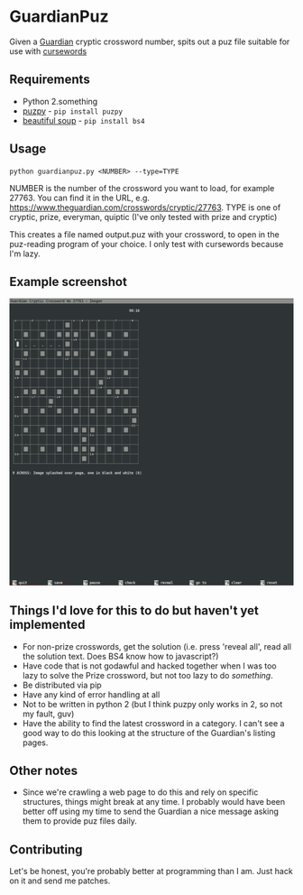 # GuardianPuz

Given a [Guardian](https://www.guardian.co.uk/crosswords) cryptic crossword number, spits out a puz file suitable for use with [cursewords](https://parkerhiggins.net/2019/03/cursewords-crossword-puzzle-solving-interface-terminal/)

## Requirements
* Python 2.something
* [puzpy](https://github.com/alexdej/puzpy) - `pip install puzpy`
* [beautiful soup](https://www.crummy.com/software/BeautifulSoup/bs4/doc/) - `pip install bs4`

## Usage

`python guardianpuz.py <NUMBER> --type=TYPE`

NUMBER is the number of the crossword you want to load, for example 27763. You can find it in the URL, e.g. https://www.theguardian.com/crosswords/cryptic/27763.
TYPE is one of cryptic, prize, everyman, quiptic (I've only tested with prize and cryptic)

This creates a file named output.puz with your crossword, to open in the puz-reading program of your choice. I only test with cursewords because I'm lazy.

## Example screenshot

![cursewords running with a file created by GuardianPuz](doc/example.png)

## Things I'd love for this to do but haven't yet implemented

* For non-prize crosswords, get the solution (i.e. press 'reveal all', read all the solution text. Does BS4 know how to javascript?)
* Have code that is not godawful and hacked together when I was too lazy to solve the Prize crossword, but not too lazy to do _something_.
* Be distributed via pip
* Have any kind of error handling at all
* Not to be written in python 2 (but I think puzpy only works in 2, so not my fault, guv)
* Have the ability to find the latest crossword in a category. I can't see a good way to do this looking at the structure of the Guardian's listing pages.

## Other notes
* Since we're crawling a web page to do this and rely on specific structures, things might break at any time. I probably would have been better off using my time to send the Guardian a nice message asking them to provide puz files daily.

## Contributing

Let's be honest, you're probably better at programming than I am. Just hack on it and send me patches.
